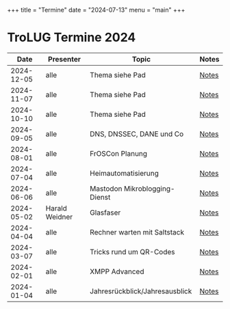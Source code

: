 +++
title = "Termine"
date = "2024-07-13"
menu = "main"
+++

# TroLUG Termine 2024

| Date       | Presenter        | Topic                           | Notes                                       | 
|------------|------------------|---------------------------------|---------------------------------------------|
| 2024-12-05 | alle             | Thema siehe Pad                 | [Notes](https://trolug.pads.ccc.de/2024-12) |
| 2024-11-07 | alle             | Thema siehe Pad                 | [Notes](https://trolug.pads.ccc.de/2024-11) |
| 2024-10-10 | alle             | Thema siehe Pad                 | [Notes](https://trolug.pads.ccc.de/2024-10) | 
| 2024-09-05 | alle             | DNS, DNSSEC, DANE und Co        | [Notes](https://trolug.pads.ccc.de/2024-09) |
| 2024-08-01 | alle             | FrOSCon Planung                 | [Notes](https://trolug.pads.ccc.de/2024-08) |
| 2024-07-04 | alle             | Heimautomatisierung             | [Notes](https://trolug.pads.ccc.de/2024-07) |
| 2024-06-06 | alle             | Mastodon Mikroblogging-Dienst   | [Notes](https://trolug.pads.ccc.de/2024-06) |
| 2024-05-02 | Harald Weidner   | Glasfaser                       | [Notes](https://trolug.pads.ccc.de/2024-05) |
| 2024-04-04 | alle             | Rechner warten mit Saltstack    | [Notes](https://trolug.pads.ccc.de/2024-04) |
| 2024-03-07 | alle             | Tricks rund um QR-Codes         | [Notes](https://trolug.pads.ccc.de/2024-03) |
| 2024-02-01 | alle             | XMPP Advanced                   | [Notes](https://trolug.pads.ccc.de/2024-02) |
| 2024-01-04 | alle             | Jahresrückblick/Jahresausblick  | [Notes](https://trolug.pads.ccc.de/2024-01) |

